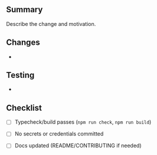 ## Summary

Describe the change and motivation.

## Changes
- 

## Testing
- 

## Checklist
- [ ] Typecheck/build passes (`npm run check`, `npm run build`)
- [ ] No secrets or credentials committed
- [ ] Docs updated (README/CONTRIBUTING if needed)

